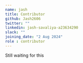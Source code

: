 ```yaml
---
name: jash
title: Contributor
github: Jash2606
twitter: ""
linkedin: jash-savaliya-a23634290
slack: ""
joining_date: "2 Aug 2024"
role : contributor
---
```


Still waiting for this
